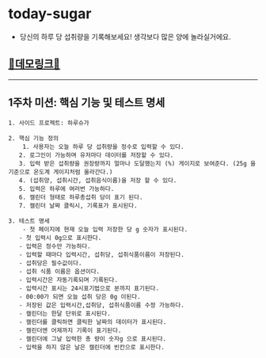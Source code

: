 # today-sugar

- 당신의 하루 당 섭취량을 기록해보세요! 생각보다 많은 양에 놀라실거에요.

## [🧨데모링크🧨](https://truthone.github.io/today-sugar/)

---
## 1주차 미션: 핵심 기능 및 테스트 명세 
```
1. 사이드 프로젝트: 하루슈가

2. 핵심 기능 정의
    1. 사용자는 오늘 하루 당 섭취량을 정수로 입력할 수 있다.
   2. 로그인이 가능하며 유저마다 데이터를 저장할 수 있다.
   3. 입력 받은 섭취량을 권장량까지 얼마나 도달했는지 (%) 게이지로 보여준다. (25g 을 기준으로 온도계 게이지처럼 올라간다.)
   4. (섭취양, 섭취시간, 섭취음식이름)을 저장 할 수 있다.
   5. 입력은 하루에 여러번 가능하다.
   6. 캘린더 형태로 하루총섭취 당이 표기 된다. 
   7. 캘린더 날짜 클릭시, 기록표가 표시된다.

3. 테스트 명세
    - 첫 페이지에 현재 오늘 입력 저장한 당 g 숫자가 표시된다.
   - 첫 입력시 0g으로 표시한다.
   - 입력은 정수만 가능하다.
   - 입력할 때마다 입력시간, 섭취당, 섭취식품이름이 저장된다.
   - 섭취당은 필수값이다.
   - 섭취 식품 이름은 옵션이다.
   - 입력시간은 자동기록되며 기록된다.
   - 입력시간 표시는 24시표기법으로 분까지 표기된다.
   - 00:00가 되면 오늘 섭취 당은 0g 이된다.
   - 저장된 값은 입력시간,섭취당, 섭취식품이름 수정 가능하다.
   - 캘린더는 한달 단위로 표시된다.
   - 캘린더를 클릭하면 클릭한 날짜의 데이터가 표시된다.
   - 캘린더엔 어제까지 기록이 표기된다.
   - 캘린더에 그날 입력한 총 량이 숫자g 으로 표시된다.
   - 입력을 하지 않은 날은 캘린더에 빈칸으로 표시한다.
```